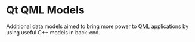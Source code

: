 Qt QML Models
=============

Additional data models aimed to bring more power to QML applications by using useful C++ models in back-end.